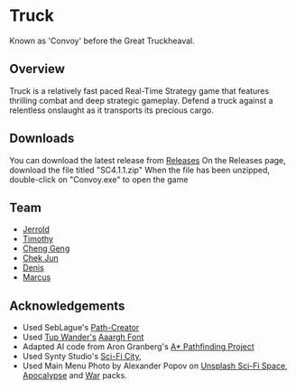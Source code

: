 # Truck
Known as 'Convoy' before the Great Truckheaval.

## Overview
Truck is a relatively fast paced Real-Time Strategy game that features thrilling combat and deep strategic gameplay. Defend a truck against a relentless onslaught as it transports its precious cargo.

## Downloads
You can download the latest release from [Releases](https://github.com/TruckDefenseInstitute/Convoy/releases)
On the Releases page, download the file titled "SC4.1.1.zip"
When the file has been unzipped, double-click on "Convoy.exe" to open the game

## Team
- [Jerrold](https://github.com/Wingedevil)
- [Timothy](https://github.com/Kyzure)
- [Cheng Geng](https://github.com/ChengGeng97)
- [Chek Jun](https://github.com/chekjun)
- [Denis](https://github.com/WeomuCat)
- [Marcus](https://github.com/marcusteh1238)

## Acknowledgements
- Used SebLague's [Path-Creator](https://github.com/SebLague/Path-Creator)
- Used [Tup Wander's](http://www.tupwanders.nl) [Aaargh Font](https://www.dafont.com/aaargh.font)
- Adapted AI code from Aron Granberg's [A* Pathfinding Project](https://arongranberg.com/astar/)
- Used Synty Studio's [Sci-Fi City](https://assetstore.unity.com/packages/3d/environments/sci-fi/polygon-sci-fi-city-pack-115950),
- Used Main Menu Photo by Alexander Popov on [Unsplash ](https://unsplash.com/photos/VbEvC_hZJsQ)
[Sci-Fi Space](https://assetstore.unity.com/packages/3d/environments/sci-fi/polygon-sci-fi-space-pack-138857),
[Apocalypse](https://assetstore.unity.com/packages/3d/environments/urban/polygon-apocalypse-pack-154193) and [War](https://assetstore.unity.com/packages/3d/environments/historic/polygon-war-pack-106992) packs.
